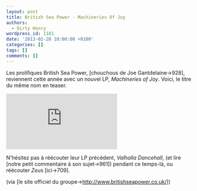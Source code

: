 ```yaml
---
layout: post
title: British Sea Power - Machineries Of Joy
authors:
  - Dirty Henry
wordpress_id: 1181
date: '2013-02-20 10:00:00 +0100'
categories: []
tags: []
comments: []
---
```

Les prolifiques British Sea Power, [chouchous de Joe Gantdelaine->928], reviennent cette année avec un nouvel LP, *Machineries of Joy*. Voici, le titre du même nom en teaser.

<div style="max-width:560px;">
<iframe src="http://www.youtube.com/embed/9ZXqDholIzg" frameborder="0" allowfullscreen></iframe>
</div>

N'hésitez pas à réécouter leur LP précédent, *Valhalla Dancehall*, (et lire [notre petit commentaire à son sujet->961]) pendant ce temps-là, ou réécouter *Zeus* [ici->709].

(via [le site officiel du groupe->http://www.britishseapower.co.uk/])
